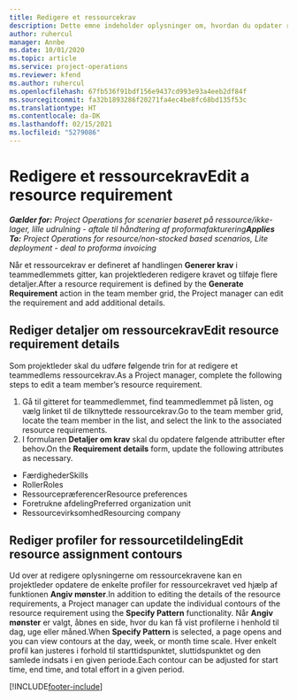 ```yaml
---
title: Redigere et ressourcekrav
description: Dette emne indeholder oplysninger om, hvordan du opdater ressourcekravsoplysninger.
author: ruhercul
manager: Annbe
ms.date: 10/01/2020
ms.topic: article
ms.service: project-operations
ms.reviewer: kfend
ms.author: ruhercul
ms.openlocfilehash: 67fb536f91bdf156e9437cd993e93a4eeb2df84f
ms.sourcegitcommit: fa32b1893286f20271fa4ec4be8fc68bd135f53c
ms.translationtype: HT
ms.contentlocale: da-DK
ms.lasthandoff: 02/15/2021
ms.locfileid: "5279086"
---
```

# <a name="edit-a-resource-requirement"></a><span data-ttu-id="05a89-103">Redigere et ressourcekrav</span><span class="sxs-lookup"><span data-stu-id="05a89-103">Edit a resource requirement</span></span>

<span data-ttu-id="05a89-104">_**Gælder for:** Project Operations for scenarier baseret på ressource/ikke-lager, lille udrulning - aftale til håndtering af proformafakturering_</span><span class="sxs-lookup"><span data-stu-id="05a89-104">_**Applies To:** Project Operations for resource/non-stocked based scenarios, Lite deployment - deal to proforma invoicing_</span></span>

<span data-ttu-id="05a89-105">Når et ressourcekrav er defineret af handlingen **Generer krav** i teammedlemmets gitter, kan projektlederen redigere kravet og tilføje flere detaljer.</span><span class="sxs-lookup"><span data-stu-id="05a89-105">After a resource requirement is defined by the **Generate Requirement** action in the team member grid, the Project manager can edit the requirement and add additional details.</span></span>

## <a name="edit-resource-requirement-details"></a><span data-ttu-id="05a89-106">Rediger detaljer om ressourcekrav</span><span class="sxs-lookup"><span data-stu-id="05a89-106">Edit resource requirement details</span></span>

<span data-ttu-id="05a89-107">Som projektleder skal du udføre følgende trin for at redigere et teammedlems ressourcekrav.</span><span class="sxs-lookup"><span data-stu-id="05a89-107">As a Project manager, complete the following steps to edit a team member’s resource requirement.</span></span>

1. <span data-ttu-id="05a89-108">Gå til gitteret for teammedlemmet, find teammedlemmet på listen, og vælg linket til de tilknyttede ressourcekrav.</span><span class="sxs-lookup"><span data-stu-id="05a89-108">Go to the team member grid, locate the team member in the list, and select the link to the associated resource requirements.</span></span>
2. <span data-ttu-id="05a89-109">I formularen **Detaljer om krav** skal du opdatere følgende attributter efter behov.</span><span class="sxs-lookup"><span data-stu-id="05a89-109">On the **Requirement details** form, update the following attributes as necessary.</span></span>

- <span data-ttu-id="05a89-110">Færdigheder</span><span class="sxs-lookup"><span data-stu-id="05a89-110">Skills</span></span>
- <span data-ttu-id="05a89-111">Roller</span><span class="sxs-lookup"><span data-stu-id="05a89-111">Roles</span></span>
- <span data-ttu-id="05a89-112">Ressourcepræferencer</span><span class="sxs-lookup"><span data-stu-id="05a89-112">Resource preferences</span></span>
- <span data-ttu-id="05a89-113">Foretrukne afdeling</span><span class="sxs-lookup"><span data-stu-id="05a89-113">Preferred organization unit</span></span>
- <span data-ttu-id="05a89-114">Ressourcevirksomhed</span><span class="sxs-lookup"><span data-stu-id="05a89-114">Resourcing company</span></span>

## <a name="edit-resource-assignment-contours"></a><span data-ttu-id="05a89-115">Rediger profiler for ressourcetildeling</span><span class="sxs-lookup"><span data-stu-id="05a89-115">Edit resource assignment contours</span></span>

<span data-ttu-id="05a89-116">Ud over at redigere oplysningerne om ressourcekravene kan en projektleder opdatere de enkelte profiler for ressourcekravet ved hjælp af funktionen **Angiv mønster**.</span><span class="sxs-lookup"><span data-stu-id="05a89-116">In addition to editing the details of the resource requirements, a Project manager can update the individual contours of the resource requirement using the **Specify Pattern** functionality.</span></span> <span data-ttu-id="05a89-117">Når **Angiv mønster** er valgt, åbnes en side, hvor du kan få vist profilerne i henhold til dag, uge eller måned.</span><span class="sxs-lookup"><span data-stu-id="05a89-117">When **Specify Pattern** is selected, a page opens and you can view contours at the day, week, or month time scale.</span></span> <span data-ttu-id="05a89-118">Hver enkelt profil kan justeres i forhold til starttidspunktet, sluttidspunktet og den samlede indsats i en given periode.</span><span class="sxs-lookup"><span data-stu-id="05a89-118">Each contour can be adjusted for start time, end time, and total effort in a given period.</span></span>

[!INCLUDE[footer-include](../includes/footer-banner.md)]